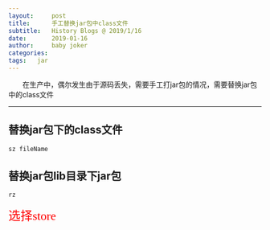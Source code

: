 ```yaml
---
layout:     post
title:      手工替换jar包中class文件
subtitle:   History Blogs @ 2019/1/16
date:       2019-01-16
author:     baby joker
categories:	
tags:	jar
---
```

　　在生产中，偶尔发生由于源码丢失，需要手工打jar包的情况，需要替换jar包中的class文件




---
## 替换jar包下的class文件
``` java
sz fileName
```
## 替换jar包lib目录下jar包
``` java
rz
```

<font color=#FF0000 size=5 face="宋体">选择store</font>
